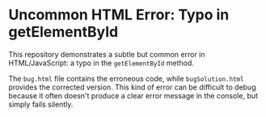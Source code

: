 # Uncommon HTML Error: Typo in getElementById

This repository demonstrates a subtle but common error in HTML/JavaScript: a typo in the `getElementById` method.

The `bug.html` file contains the erroneous code, while `bugSolution.html` provides the corrected version.  This kind of error can be difficult to debug because it often doesn't produce a clear error message in the console, but simply fails silently.
